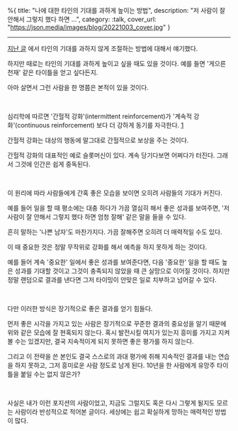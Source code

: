 %{
title: "나에 대한 타인의 기대를 과하게 높이는 방법",
description: "저 사람이 잘 안해서 그렇지 했다 하면 ...",
category: :talk,
cover_url: "https://json.media/images/blog/20221003_cover.jpg"
}

---

[지난 글](https://json.media/blog/how_to_control_other%27s_expectation_of_you) 에서 타인의 기대를 과하지 않게 조절하는 방법에 대해서 얘기했다.

하지만 때로는 타인의 기대를 과하게 높이고 싶을 때도 있을 것이다. 예를 들면 '게으른 천재' 같은 타이틀을 얻고 싶다든지.

아마 살면서 그런 사람을 한 명쯤은 본적이 있을 것이다.

<br>

심리학에 따르면 '간헐적 강화'(intermittent reinforcement)가 '계속적 강화'(continuous reinforcement) 보다 더 강하게 동기를 자극한다. [1](https://www.techtarget.com/whatis/definition/intermittent-reinforcement)

간헐적 강화는 대상의 행동에 말그대로 간헐적으로 보상을 주는 것이다.

간헐적 강화의 대표적인 예로 슬롯머신이 있다. 계속 당기다보면 어쩌다가 터진다. 그래서 그것에 인간은 쉽게 중독된다.

<br>

이 원리에 따라 사람들에게 간혹 좋은 모습을 보이면 오히려 사람들의 기대가 커진다.

예를 들어 일을 할 때 평소에는 대충 하다가 가끔 열심히 해서 좋은 성과를 보여주면, '저 사람이 잘 안해서 그렇지 했다 하면 엄청 잘해' 같은 말을 들을 수 있다.

흔히 말하는 '나쁜 남자'도 마찬가지다. 가끔 잘해주면 오히려 더 매력적일 수도 있다.

이 때 중요한 것은 정말 무작위로 강화를 해서 예측을 하지 못하게 하는 것이다.

예를 들어 계속 '중요한' 일에서 좋은 성과를 보여준다면, 다음 '중요한' 일을 할 때도 높은 성과를 기대할 것이고 그것이 충족되지 않았을 때 큰 실망으로 이어질 것이다. 하지만 정말 랜덤으로 결과를 낸다면 그저 타이밍이 안맞은 일로 치부하고 넘어갈 수 있다.

<br>

다만 이러한 방식은 장기적으로 좋은 결과를 얻기 힘들다.

먼저 좋은 시각을 가지고 있는 사람은 장기적으로 꾸준한 결과의 중요성을 알기 때문에 위와 같은 모습에 잘 현혹되지 않는다. 혹시 발전시킬 여지가 있는지 흥미를 가지고 지켜볼 수는 있겠지만, 결국 지속적이게 되지 못하면 좋은 평가를 하지 않는다.

그리고 이 전략을 쓴 본인도 결국 스스로의 과대 평가에 취해 지속적인 결과를 내는 연습을 하지 못하고, 그저 흥미로운 사람 정도로 남게 된다. 10년을 한 사람에게 유망주 타이틀을 붙일 수는 없지 않은가?

<br>

사실은 내가 이런 포지션의 사람이었고, 지금도 그럴지도 혹은 다시 그렇게 될지도 모르는 사람이라 반성적으로 적어본 글이다. 세상에는 쉽고 확실하게 망하는 매력적인 방법이 많다.
